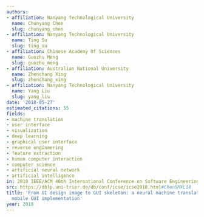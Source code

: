 ```yaml
---
authors:
- affiliation: Nanyang Technological University
  name: Chunyang Chen
  slug: chunyang_chen
- affiliation: Nanyang Technological University
  name: Ting Su
  slug: ting_su
- affiliation: Chinese Academy Of Sciences
  name: Guozhu Meng
  slug: guozhu_meng
- affiliation: Australian National University
  name: Zhenchang Xing
  slug: zhenchang_xing
- affiliation: Nanyang Technological University
  name: Yang Liu
  slug: yang_liu
date: '2018-05-27'
estimated_citations: 55
fields:
- machine translation
- user interface
- visualization
- deep learning
- graphical user interface
- reverse engineering
- feature extraction
- human computer interaction
- computer science
- artificial neural network
- artificial intelligence
in: 2018 IEEE/ACM 40th International Conference on Software Engineering (ICSE)
src: https://dblp.uni-trier.de/db/conf/icse/icse2018.html#ChenSMXL18
title: 'From UI design image to GUI skeleton: a neural machine translator to bootstrap
  mobile GUI implementation'
year: 2018
---
```

